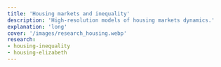 ```yaml
---
title: 'Housing markets and inequality'
description: 'High-resolution models of housing markets dynamics.'
explanation: 'long'
cover: '/images/research_housing.webp'
research:
- housing-inequality
- housing-elizabeth
---
```

